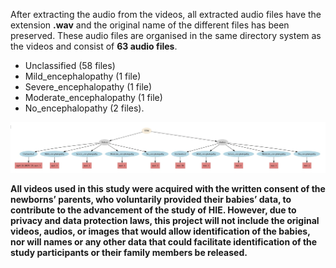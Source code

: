 After extracting the audio from the videos, all extracted audio files have the extension **.wav** and the original name of the different files has been preserved. These audio files are organised in the same directory system as the videos and consist of **63 audio files**. 
*  Unclassified (58 files)
*  Mild_encephalopathy (1 file)
*  Severe_encephalopathy (1 file)
*  Moderate_encephalopathy (1 file)
*  No_encephalopathy (2 files).

![](../../doc/figures/directory-with-audio.png)

**All videos used in this study were acquired with the written consent of the newborns’ parents, who voluntarily provided their babies’ data, to contribute to the advancement of the study of HIE. However, due to privacy and data protection laws, this project will not include the original videos, audios, or images that would allow identification of the babies, nor will names or any other data that could facilitate identification of the study participants or their family members be released.**

